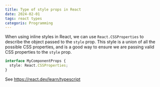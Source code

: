 ```yaml
---
title: Type of style props in React
date: 2024-02-01
tags: react types
categoris: Programming
---
```


When using inline styles in React, we can use `React.CSSProperties` to describe the object passed to the `style` prop. This style is a union of all the possible CSS properties, and is a good way to ensure we are passing valid CSS properties to the `style` prop.

```typescript
interface MyComponentProps {
  style: React.CSSProperties;
}
```

See https://react.dev/learn/typescript